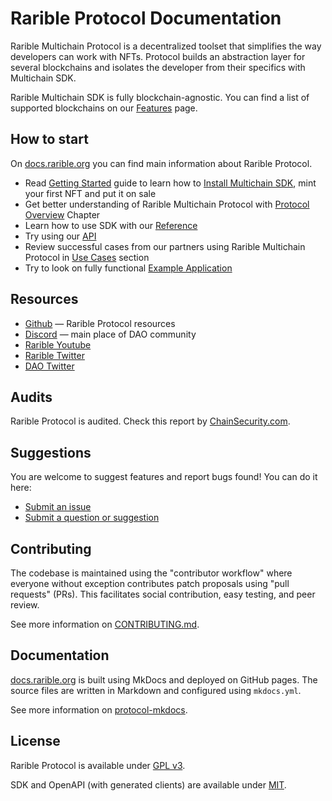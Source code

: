 # Rarible Protocol Documentation

Rarible Multichain Protocol is a decentralized toolset that simplifies the way developers can work with NFTs. Protocol builds an abstraction layer for several blockchains and isolates the developer from their specifics with Multichain SDK.

Rarible Multichain SDK is fully blockchain-agnostic. You can find a list of supported blockchains on our [Features](https://docs.rarible.org/features/) page.

## How to start

On [docs.rarible.org](https://docs.rarible.org/) you can find main information about Rarible Protocol.

* Read [Getting Started](https://docs.rarible.org/getting-started/quick-start/) guide to learn how to [Install Multichain SDK](https://docs.rarible.org/getting-started/quick-start/#installation), mint your first NFT and put it on sale
* Get better understanding of Rarible Multichain Protocol with [Protocol Overview](https://docs.rarible.org/overview/protocol-overview/) Chapter
* Learn how to use SDK with our [Reference](https://docs.rarible.org/reference/reference-overview/)
* Try using our [API](https://docs.rarible.org/api-reference/)
* Review successful cases from our partners using Rarible Multichain Protocol in [Use Cases](https://docs.rarible.org/use-cases/use-cases-overview/) section
* Try to look on fully functional [Example Application](https://github.com/rarible/example)

## Resources

* [Github](https://github.com/rarible) — Rarible Protocol resources
* [Discord](https://discord.com/invite/rarible) — main place of DAO community
* [Rarible Youtube](https://www.youtube.com/c/Rarible)
* [Rarible Twitter](https://twitter.com/rarible)
* [DAO Twitter](https://twitter.com/raribledao)

## Audits

Rarible Protocol is audited. Check this report by [ChainSecurity.com](https://chainsecurity.com/security-audit/rarible-exchange-v2-smart-contracts/).

## Suggestions

You are welcome to suggest features and report bugs found! You can do it here:

* [Submit an issue](https://github.com/rarible/protocol/issues)
* [Submit a question or suggestion](https://github.com/rarible/protocol/discussions)

## Contributing

The codebase is maintained using the "contributor workflow" where everyone without exception contributes patch proposals using "pull requests" (PRs). This facilitates social contribution, easy testing, and peer review.

See more information on [CONTRIBUTING.md](CONTRIBUTING.md).

## Documentation

[docs.rarible.org](https://docs.rarible.org/) is built using MkDocs and deployed on GitHub pages. The source files are written in Markdown and configured using `mkdocs.yml`.

See more information on [protocol-mkdocs](protocol-mkdocs.md).

## License

Rarible Protocol is available under [GPL v3](docs/LICENSE.md).

SDK and OpenAPI (with generated clients) are available under [MIT](docs/MIT-LICENSE.md).
